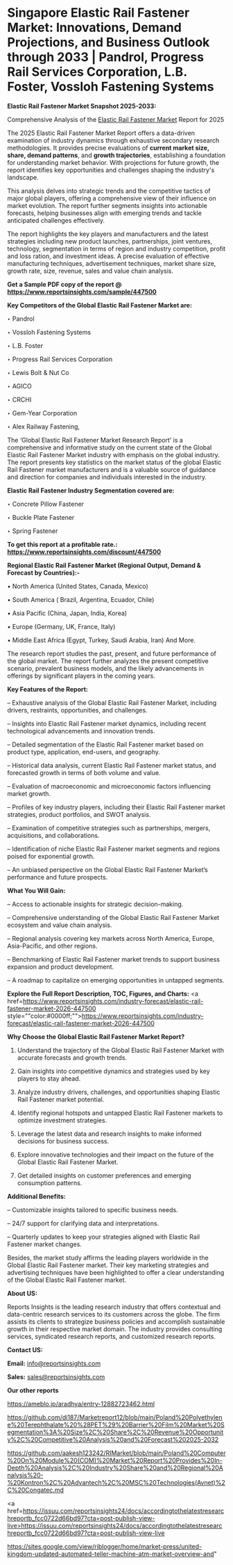 # Singapore Elastic Rail Fastener Market: Innovations, Demand Projections, and Business Outlook through 2033 | Pandrol, Progress Rail Services Corporation, L.B. Foster, Vossloh Fastening Systems

<strong>Elastic Rail Fastener Market Snapshot 2025-2033:</strong>

Comprehensive Analysis of the <a href=https://www.reportsinsights.com/sample/447500>Elastic Rail Fastener Market</a> Report for 2025

The 2025 Elastic Rail Fastener Market Report offers a data-driven examination of industry dynamics through exhaustive secondary research methodologies. It provides precise evaluations of <strong>current market size, share, demand patterns</strong>, and <strong>growth trajectories</strong>, establishing a foundation for understanding market behavior. With projections for future growth, the report identifies key opportunities and challenges shaping the industry's landscape.

This analysis delves into strategic trends and the competitive tactics of major global players, offering a comprehensive view of their influence on market evolution. The report further segments insights into actionable forecasts, helping businesses align with emerging trends and tackle anticipated challenges effectively.

The report highlights the key players and manufacturers and the latest strategies including new product launches, partnerships, joint ventures, technology, segmentation in terms of region and industry competition, profit and loss ration, and investment ideas. A precise evaluation of effective manufacturing techniques, advertisement techniques, market share size, growth rate, size, revenue, sales and value chain analysis.

<strong>Get a Sample PDF copy of the report @ <a href=https://www.reportsinsights.com/sample/447500 style=color:#0000ff;>https://www.reportsinsights.com/sample/447500</a></strong>

<strong>Key Competitors of the Global Elastic Rail Fastener Market are:</strong>

‣ Pandrol

‣ Vossloh Fastening Systems

‣ L.B. Foster

‣ Progress Rail Services Corporation

‣ Lewis Bolt & Nut Co

‣ AGICO

‣ CRCHI

‣ Gem-Year Corporation

‣ Alex Railway Fastening,

The ‘Global Elastic Rail Fastener Market Research Report’ is a comprehensive and informative study on the current state of the Global Elastic Rail Fastener Market industry with emphasis on the global industry. The report presents key statistics on the market status of the global Elastic Rail Fastener market manufacturers and is a valuable source of guidance and direction for companies and individuals interested in the industry.

<strong>Elastic Rail Fastener Industry Segmentation covered are:</strong>

‣ Concrete Pillow Fastener

‣ Buckle Plate Fastener

‣ Spring Fastener

<strong>To get this report at a profitable rate.: <a href=https://www.reportsinsights.com/discount/447500 style=color:#0000ff;>https://www.reportsinsights.com/discount/447500</a></strong>

<strong>Regional Elastic Rail Fastener Market (Regional Output, Demand &amp; Forecast by Countries):-</strong>

• North America (United States, Canada, Mexico)

• South America ( Brazil, Argentina, Ecuador, Chile)

• Asia Pacific (China, Japan, India, Korea)

• Europe (Germany, UK, France, Italy)

• Middle East Africa (Egypt, Turkey, Saudi Arabia, Iran) And More.

The research report studies the past, present, and future performance of the global market. The report further analyzes the present competitive scenario, prevalent business models, and the likely advancements in offerings by significant players in the coming years.

<strong>Key Features of the Report:</strong>

– Exhaustive analysis of the Global Elastic Rail Fastener Market, including drivers, restraints, opportunities, and challenges.

– Insights into Elastic Rail Fastener market dynamics, including recent technological advancements and innovation trends.

– Detailed segmentation of the Elastic Rail Fastener market based on product type, application, end-users, and geography.

– Historical data analysis, current Elastic Rail Fastener market status, and forecasted growth in terms of both volume and value.

– Evaluation of macroeconomic and microeconomic factors influencing market growth.

– Profiles of key industry players, including their Elastic Rail Fastener market strategies, product portfolios, and SWOT analysis.

– Examination of competitive strategies such as partnerships, mergers, acquisitions, and collaborations.

– Identification of niche Elastic Rail Fastener market segments and regions poised for exponential growth.

– An unbiased perspective on the Global Elastic Rail Fastener Market’s performance and future prospects.

<strong>What You Will Gain:</strong>

– Access to actionable insights for strategic decision-making.

– Comprehensive understanding of the Global Elastic Rail Fastener Market ecosystem and value chain analysis.

– Regional analysis covering key markets across North America, Europe, Asia-Pacific, and other regions.

– Benchmarking of Elastic Rail Fastener market trends to support business expansion and product development.

– A roadmap to capitalize on emerging opportunities in untapped segments.

<strong>Explore the Full Report Description, TOC, Figures, and Charts:</strong>
<a href=https://www.reportsinsights.com/industry-forecast/elastic-rail-fastener-market-2026-447500 style=""color:#0000ff;"">https://www.reportsinsights.com/industry-forecast/elastic-rail-fastener-market-2026-447500</a>

<strong>Why Choose the Global Elastic Rail Fastener Market Report?</strong>

1. Understand the trajectory of the Global Elastic Rail Fastener Market with accurate forecasts and growth trends.

2. Gain insights into competitive dynamics and strategies used by key players to stay ahead.

3. Analyze industry drivers, challenges, and opportunities shaping Elastic Rail Fastener market potential.

4. Identify regional hotspots and untapped Elastic Rail Fastener markets to optimize investment strategies.

5. Leverage the latest data and research insights to make informed decisions for business success.

6. Explore innovative technologies and their impact on the future of the Global Elastic Rail Fastener Market.

7. Get detailed insights on customer preferences and emerging consumption patterns.

<strong>Additional Benefits:</strong>

– Customizable insights tailored to specific business needs.

– 24/7 support for clarifying data and interpretations.

– Quarterly updates to keep your strategies aligned with Elastic Rail Fastener market changes.

Besides, the market study affirms the leading players worldwide in the Global Elastic Rail Fastener market. Their key marketing strategies and advertising techniques have been highlighted to offer a clear understanding of the Global Elastic Rail Fastener market.

<strong><strong>About US</strong>:</strong>

Reports Insights is the leading research industry that offers contextual and data-centric research services to its customers across the globe. The firm assists its clients to strategize business policies and accomplish sustainable growth in their respective market domain. The industry provides consulting services, syndicated research reports, and customized research reports.

<strong>Contact US:</strong>

<p class=><b>Email:</b> <a href=mailto:info@reportsinsights.com>info@reportsinsights.com</a></p>
<p class=><b>Sales:</b> <a href=mailto:sales@reportsinsights.com>sales@reportsinsights.com</a></p>

<strong>Our other reports</strong>

<a href=https://ameblo.jp/aradhya/entry-12882723462.html>https://ameblo.jp/aradhya/entry-12882723462.html</a>

<a href=https://github.com/di187/Marketreport12/blob/main/Poland%20Polyethylene%20Terephthalate%20%28PET%29%20Barrier%20Film%20Market%20Segmentation%3A%20Size%2C%20Share%2C%20Revenue%20Opportunity%2C%20Competitive%20Analysis%20and%20Forecast%202025-2032>https://github.com/di187/Marketreport12/blob/main/Poland%20Polyethylene%20Terephthalate%20%28PET%29%20Barrier%20Film%20Market%20Segmentation%3A%20Size%2C%20Share%2C%20Revenue%20Opportunity%2C%20Competitive%20Analysis%20and%20Forecast%202025-2032</a>

<a href=https://github.com/aakesh123242/RIMarket/blob/main/Poland%20Computer%20On%20Module%20(COM)%20Market%20Report%20Provides%20In-Depth%20Analysis%2C%20Industry%20Share%20and%20Regional%20Analysis%20-%20Kontron%2C%20Advantech%2C%20MSC%20Technologies(Avnet)%2C%20Congatec.md>https://github.com/aakesh123242/RIMarket/blob/main/Poland%20Computer%20On%20Module%20(COM)%20Market%20Report%20Provides%20In-Depth%20Analysis%2C%20Industry%20Share%20and%20Regional%20Analysis%20-%20Kontron%2C%20Advantech%2C%20MSC%20Technologies(Avnet)%2C%20Congatec.md</a>

<a href=https://issuu.com/reportsinsights24/docs/accordingtothelatestresearchreportb_fcc0722d66bd97?cta=post-publish-view-live>https://issuu.com/reportsinsights24/docs/accordingtothelatestresearchreportb_fcc0722d66bd97?cta=post-publish-view-live</a>

<a href=https://sites.google.com/view/riblogger/home/market-press/united-kingdom-updated-automated-teller-machine-atm-market-overview-and>https://sites.google.com/view/riblogger/home/market-press/united-kingdom-updated-automated-teller-machine-atm-market-overview-and</a>"
